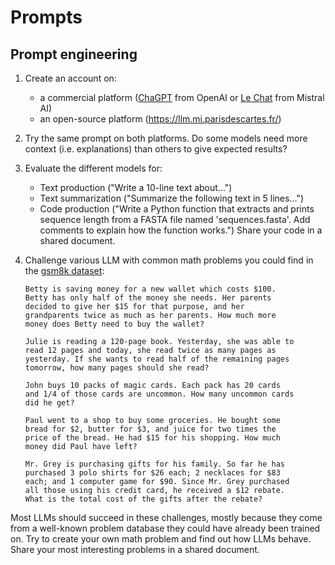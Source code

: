 # Prompts

## Prompt engineering

1. Create an account on:
    - a commercial platform ([ChaGPT](https://chatgpt.com/) from OpenAI or [Le Chat](https://chat.mistral.ai/) from Mistral AI)
    - an open-source platform (https://llm.mi.parisdescartes.fr/)
2. Try the same prompt on both platforms. Do some models need more context (i.e. explanations) than others to give expected results?
3. Evaluate the different models for:
    - Text production ("Write a 10-line text about...")
    - Text summarization ("Summarize the following text in 5 lines...")
    - Code production ("Write a Python function that extracts and prints sequence length from a FASTA file named 'sequences.fasta'. Add comments to explain how the function works.") Share your code in a shared document.
4. Challenge various LLM with common math problems you could find in the [gsm8k dataset](https://huggingface.co/datasets/openai/gsm8k):

    ```
    Betty is saving money for a new wallet which costs $100.
    Betty has only half of the money she needs. Her parents
    decided to give her $15 for that purpose, and her 
    grandparents twice as much as her parents. How much more 
    money does Betty need to buy the wallet?
    ```

    ```
    Julie is reading a 120-page book. Yesterday, she was able to
    read 12 pages and today, she read twice as many pages as 
    yesterday. If she wants to read half of the remaining pages 
    tomorrow, how many pages should she read?
    ```

    ```
    John buys 10 packs of magic cards. Each pack has 20 cards
    and 1/4 of those cards are uncommon. How many uncommon cards
    did he get?
    ```

    ```
    Paul went to a shop to buy some groceries. He bought some 
    bread for $2, butter for $3, and juice for two times the 
    price of the bread. He had $15 for his shopping. How much 
    money did Paul have left?
    ```

    ```
    Mr. Grey is purchasing gifts for his family. So far he has 
    purchased 3 polo shirts for $26 each; 2 necklaces for $83 
    each; and 1 computer game for $90. Since Mr. Grey purchased 
    all those using his credit card, he received a $12 rebate. 
    What is the total cost of the gifts after the rebate?
    ```


Most LLMs should succeed in these challenges, mostly because they come from a well-known problem database they could have already been trained on. Try to create your own math problem and find out how LLMs behave. Share your most interesting problems in a shared document.
